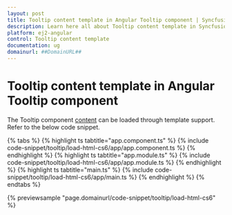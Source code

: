 ```yaml
---
layout: post
title: Tooltip content template in Angular Tooltip component | Syncfusion
description: Learn here all about Tooltip content template in Syncfusion Angular Tooltip component of Syncfusion Essential JS 2 and more.
platform: ej2-angular
control: Tooltip content template 
documentation: ug
domainurl: ##DomainURL##
---
```


# Tooltip content template in Angular Tooltip component

The Tooltip component [content](https://ej2.syncfusion.com/angular/documentation/tooltip/content/) can be loaded through template support. Refer to the below code snippet.

{% tabs %}
{% highlight ts tabtitle="app.component.ts" %}
{% include code-snippet/tooltip/load-html-cs6/app/app.component.ts %}
{% endhighlight %}
{% highlight ts tabtitle="app.module.ts" %}
{% include code-snippet/tooltip/load-html-cs6/app/app.module.ts %}
{% endhighlight %}
{% highlight ts tabtitle="main.ts" %}
{% include code-snippet/tooltip/load-html-cs6/app/main.ts %}
{% endhighlight %}
{% endtabs %}
  
{% previewsample "page.domainurl/code-snippet/tooltip/load-html-cs6" %}
